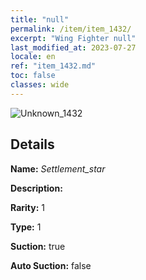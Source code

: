 ```yaml
---
title: "null"
permalink: /item/item_1432/
excerpt: "Wing Fighter null"
last_modified_at: 2023-07-27
locale: en
ref: "item_1432.md"
toc: false
classes: wide
---
```



 ![Unknown_1432](/images/item/Settlement_star_p.png)



## Details

 **Name:** *Settlement_star* 

 **Description:** 

 **Rarity:** 1 

 **Type:** 1 

 **Suction:** true 

 **Auto Suction:** false 


